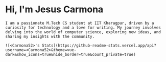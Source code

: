 # Hi, I'm Jesus Carmona

    I am a passionate M.Tech CS student at IIT Kharagpur, driven by a curiosity for technology and a love for writing. My journey involves delving into the world of computer science, exploring new ideas, and sharing my insights with the community.
    
    ![<Carmona52>'s Stats](https://github-readme-stats.vercel.app/api?username=<Carmona52>&theme=vue-dark&show_icons=true&hide_border=true&count_private=true)
